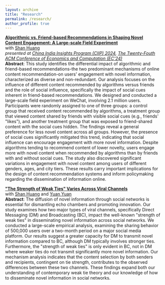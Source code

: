 ```yaml
---
layout: archive
title: "Research"
permalink: /research/
author_profile: true
---
```


<a href="https://papers.ssrn.com/sol3/papers.cfm?abstract_id=4860857" target="_blank">**Algorithmic vs. Friend-based Recommendations in Shaping Novel Content Engagement: A Large-scale Field Experiment**</a> \
with <a href="https://www.shanhhuang.com/" target="_blank">Shan Huang</a> \
*presented at <a href="https://www.hkubs.hku.hk/eventsite/2024-ciip-conference/" target="_blank">China India Insights Program (CIIP) 2024</a>, <a href="https://ec24.sigecom.org/" target="_blank">The Twenty-Fouth ACM Conference of Economics and Computation (EC'24)</a>* \
**Abstract**: This study identifies the differential impact of algorithmic and friend-based recommendations-the two predominant mechanisms of online content recommendation-on users' engagement with novel information, characterized as diverse and non-redundant. Our analysis focuses on the influence of different content recommended by algorithms versus friends and the role of social influence, specifically the impact of social cues inherent in friend-based recommendations. We designed and conducted a large-scale field experiment on WeChat, involving 2.1 million users. Participants were randomly assigned to one of three groups: a control group that received content recommended by algorithms, a treatment group that viewed content shared by friends with visible social cues (e.g., friends' "likes"), and another treatment group that was exposed to friend-shared content with the social cues hidden. The findings reveal a general preference for less novel content across all groups. However, the presence of social cues significantly mitigated this trend, indicating that social influence can encourage engagement with more novel information. Despite algorithms tending to recommend content of lower novelty, users engage more with novel content when recommended by algorithms than by friends with and without social cues. The study also discovered significant variations in engagement with novel content among users of different genders, ages, and city tiers. These results carry important implications for the design of content recommendation systems and inform policymaking regarding the dissemination of information online.

<a href="https://arxiv.org/abs/2408.03579" target="_blank">**"The Strength of Weak Ties" Varies Across Viral Channels**</a> \
with <a href="https://www.shanhhuang.com/" target="_blank">Shan Huang</a> and <a href="https://www.yuan-yy.com/" target="_blank">Yuan Yuan</a> \
**Abstract**: The diffusion of novel information through social networks is essential for dismantling echo chambers and promoting innovation. Our study examines how two major types of viral channels, specifically Direct Messaging (DM) and Broadcasting (BC), impact the well-known "strength of weak ties" in disseminating novel information across social networks. We conducted a large-scale empirical analysis, examining the sharing behavior of 500,000 users over a two-month period on a major social media platform. Our results suggest a greater capacity for DM to transmit novel information compared to BC, although DM typically involves stronger ties. Furthermore, the "strength of weak ties" is only evident in BC, not in DM where weaker ties do not transmit significantly more novel information. Our mechanism analysis indicates that the content selection by both senders and recipients, contingent on tie strength, contributes to the observed differences between these two channels. These findings expand both our understanding of contemporary weak tie theory and our knowledge of how to disseminate novel information in social networks.